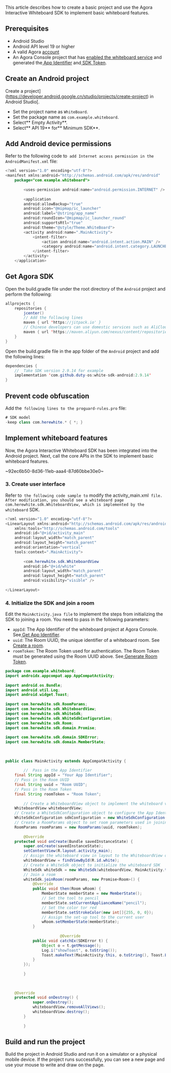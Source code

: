 This article describes how to create a basic project and use the Agora Interactive Whiteboard SDK to implement basic whiteboard features.

## Prerequisites

- Android Studio
- Android API level 19 or higher
- A valid Agora [account](https://docs.agora.io/cn/AgoraPlatform/sign_in_and_sign_up)
- An Agora Console project that has [enabled the whiteboard service](/cn/whiteboard/enable_whiteboard) and generated the[ App Identifier](https://docs-preprod.agora.io/cn/whiteboard/enable_whiteboard?platform=Android#获取-app-identifier) and[ SDK Token](https://docs-preprod.agora.io/cn/whiteboard/enable_whiteboard?platform=Android#获取-sdk-token).

## Create an Android project

Create a project](https://developer.android.google.cn/studio/projects/create-project) in Android Studio[.

- Set the project name as `WhiteBoard`.
- Set the package name as `com.example.whiteboard`.
- Select** Empty Activity**.
- Select** API 19** for** Minimum SDK**.

## Add Android device permissions

Refer to the following code to` add Internet access permission in the AndroidManifest.xml` file:

```java
<?xml version="1.0" encoding="utf-8"?>
<manifest xmlns:android="http://schemas.android.com/apk/res/android"
    package="com.example.whiteboard">
 
        <uses-permission android:name="android.permission.INTERNET" />
 
        <application
        android:allowBackup="true"
        android:icon="@mipmap/ic_launcher"
        android:label="@string/app_name"
        android:roundIcon="@mipmap/ic_launcher_round"
        android:supportsRtl="true"
        android:theme="@style/Theme.WhiteBoard">
        <activity android:name=".MainActivity">
            <intent-filter>
                <action android:name="android.intent.action.MAIN" />
                <category android:name="android.intent.category.LAUNCHER" />
            </intent-filter>
        </activity>
    </application>
```



## Get Agora SDK

Open the build.gradle file under the root directory of the `Android` project and perform the following:

```java
allprojects {
    repositories {
        jcenter()
        // Add the following lines
        maven { url 'https://jitpack.io' }
        // Chinese developers can use domestic services such as AliCloud Maven mirror if Gradle sync fails
        maven { url 'https://maven.aliyun.com/nexus/content/repositories/releases/'}
    }
}
```


Open the build.gradle file in the app folder of the `Android` project and add the following lines:

```java
dependencies {
    //  Take SDK version 2.9.14 for example
    implementation 'com.github.duty-os:white-sdk-android:2.9.14'
}
```

## Prevent code obfuscation

Add the` following lines to the proguard-rules.pro` file:

```java
# SDK model
-keep class com.herewhite.* { *; }
```

## Implement whiteboard features

Now, the Agora Interactive Whiteboard SDK has been integrated into the Android project. Next, call the core APIs in the SDK to implement basic whiteboard features.

~92ec6b50-8d36-11eb-aaa4-87d60bbe30e0~

### 3. Create user interface

Refer to` the following code sample to` modify the activity_main.xml` file. After modification, you should see a whiteboard page com.herewhite.sdk.WhiteboardView, which is implemented by the whiteboard` SDK.

```java
<?xml version="1.0" encoding="utf-8"?>
<LinearLayout xmlns:android="http://schemas.android.com/apk/res/android"
    xmlns:tools="http://schemas.android.com/tools"
    android:id="@+id/activity_main"
    android:layout_width="match_parent"
    android:layout_height="match_parent"
    android:orientation="vertical"
    tools:context=".MainActivity">
 
        <com.herewhite.sdk.WhiteboardView
        android:id="@+id/white"
        android:layout_width="match_parent"
        android:layout_height="match_parent"
        android:visibility="visible" />
 
</LinearLayout>
```



### 4. Initialize the SDK and join a room

Edit the `MainActivity.java file` to implement the steps from initializing the SDK to joining a room. You need to pass in the following parameters:
- `appId`: The App Identifier of the whiteboard project at Agora Console. See[ Get App Identifier](https://docs-preprod.agora.io/cn/whiteboard/enable_whiteboard?platform=Android#获取-app-identifier).
- `uuid`: The Room UUID, the unique identifier of a whiteboard room. See [Create a room](/cn/whiteboard/join_whiteboard_room_android?platform=Android&versionId=fad8ce60-8f8f-11eb-9291-873e8e47bde0#1-创建房间).
- `roomToken`: The Room Token used for authentication. The Room Token must be generated using the Room UUID above. See[ Generate Room Token](/cn/whiteboard/join_whiteboard_room_android?platform=Android&versionId=fad8ce60-8f8f-11eb-9291-873e8e47bde0#2-生成-room-token).

```java
package com.example.whiteboard;
import androidx.appcompat.app.AppCompatActivity;
 
import android.os.Bundle;
import android.util.Log;
import android.widget.Toast;
 
import com.herewhite.sdk.RoomParams;
import com.herewhite.sdk.WhiteboardView;
import com.herewhite.sdk.WhiteSdk;
import com.herewhite.sdk.WhiteSdkConfiguration;
import com.herewhite.sdk.Room;
import com.herewhite.sdk.domain.Promise;
 
import com.herewhite.sdk.domain.SDKError;
import com.herewhite.sdk.domain.MemberState;
 
 
 
public class MainActivity extends AppCompatActivity {
 
        //  Pass in the App Identifier
    final String appId = "Your App Identifier";
    // Pass in the Room UUID
    final String uuid = "Room UUID";
    // Pass in the Room Token
    final String roomToken = "Room Token";
 
        // Create a WhiteboardView object to implement the whiteboard view
    WhiteboardView whiteboardView;
    // Create a WhiteSdkConfiguration object to configure the App Identifier and log settings
    WhiteSdkConfiguration sdkConfiguration = new WhiteSdkConfiguration(appId, true);
    // Create a RoomParams object to set room parameters used in joining a room
    RoomParams roomParams = new RoomParams(uuid, roomToken);
 
        @Override
    protected void onCreate(Bundle savedInstanceState) {
        super.onCreate(savedInstanceState);
        setContentView(R.layout.activity_main);
        // Assign the whiteboard view in layout to the WhiteboardView object
        whiteboardView = findViewById(R.id.white);
        // Create a WhiteSdk object to initialize the whiteboard SDK
        WhiteSdk whiteSdk = new WhiteSdk(whiteboardView, MainActivity.this, sdkConfiguration);
        // Join a room
        whiteSdk.joinRoom(roomParams, new Promise<Room>() {
            @Override
            public void then(Room wRoom) {
                MemberState memberState = new MemberState();
                // Set the tool to pencil
                memberState.setCurrentApplianceName("pencil");
                // Set the color tor red
                memberState.setStrokeColor(new int[]{255, 0, 0});
                // Assign the set-up tool to the current user
                wRoom.setMemberState(memberState);
            }
 
                        @Override
            public void catchEx(SDKError t) {
                Object o = t.getMessage();
                Log.i("showToast", o.toString());
                Toast.makeText(MainActivity.this, o.toString(), Toast.LENGTH_SHORT).show();
            }
        });
 
        }
 
 
     
    @Override
    protected void onDestroy() {
            super.onDestroy();
            whiteboardView.removeAllViews();
            whiteboardView.destroy();
        }
 
        }
```

## Build and run the project

Build the project in Android Studio and run it on a simulator or a physical mobile device. If the project runs successfully, you can see a new page and use your mouse to write and draw on the page.